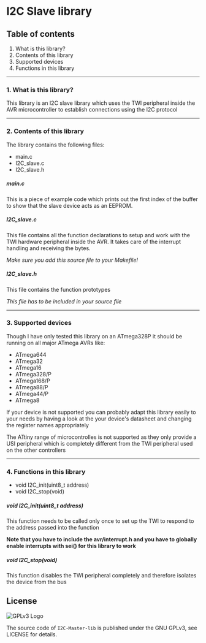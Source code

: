 # I2C Slave library

## Table of contents

1. What is this library?
2. Contents of this library
3. Supported devices
4. Functions in this library

------------------------------------------------------------------------------------

### 1. What is this library? 
This library is an I2C slave library which uses the TWI peripheral inside the
AVR microcontroller to establish connections using the I2C protocol

------------------------------------------------------------------------------------

### 2. Contents of this library
	
The library contains the following files:

* main.c
* I2C_slave.c
* I2C_slave.h

##### main.c
This is a piece of example code which prints out the first index of the 
buffer to show that the slave device acts as an EEPROM.
		
##### I2C_slave.c
This file contains all the function declarations to setup and work with the
TWI hardware peripheral inside the AVR.
It takes care of the interrupt handling and receiving the bytes.

*Make sure you add this source file to your Makefile!*
		
##### I2C_slave.h 
This file contains the function prototypes
		
*This file has to be included in your source file*

------------------------------------------------------------------------------------
	
### 3. Supported devices
Though I have only tested this library on an ATmega328P it should be running
on all major ATmega AVRs like:
		
* ATmega644
* ATmega32
* ATmega16
* ATmega328/P
* ATmega168/P
* ATmega88/P
* ATmega44/P
* ATmega8
	
If your device is not supported you can probably adapt this library easily to your
needs by having a look at the your device's datasheet and changing the register names
appropriately

The ATtiny range of microcontrolles is not supported as they only provide a USI 
peripheral which is completely different from the TWI peripheral used on the
other controllers

------------------------------------------------------------------------------------

### 4. Functions in this library

* void I2C_init(uint8_t address)
* void I2C_stop(void)
	
##### void I2C_init(uint8_t address)
This function needs to be called only once to set up the TWI to respond to 
the address passed into the function

**Note that you have to include the avr/interrupt.h and you have to globally enable interrupts with sei() for this library to work**
		
##### void I2C_stop(void)
This function disables the TWI peripheral completely and therefore isolates the
device from the bus
		
## License

![GPLv3 Logo](https://www.gnu.org/graphics/gplv3-127x51.png)

The source code of `I2C-Master-lib` is published under the GNU GPLv3, see LICENSE for details.
